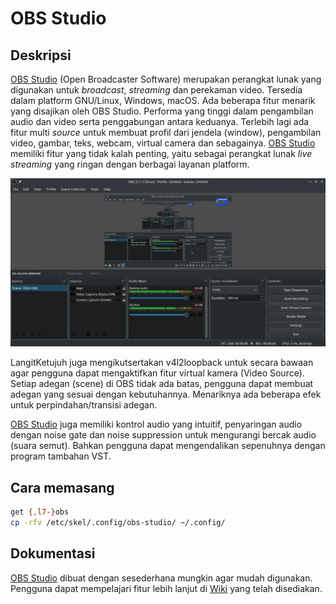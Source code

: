 # OBS Studio

## Deskripsi

[OBS Studio] (Open Broadcaster Software) merupakan perangkat lunak yang digunakan untuk _broadcast_, _streaming_ dan perekaman video. Tersedia dalam platform GNU/Linux, Windows, macOS. Ada beberapa fitur menarik yang disajikan oleh OBS Studio. Performa yang tinggi dalam pengambilan audio dan video serta penggabungan antara keduanya. Terlebih lagi ada fitur multi _source_ untuk membuat profil dari jendela (window), pengambilan video, gambar, teks, webcam, virtual camera dan sebagainya. [OBS Studio] memiliki fitur yang tidak kalah penting, yaitu sebagai perangkat lunak _live streaming_ yang ringan dengan berbagai layanan platform.

![OBS Studio LangitKetujuh OS](../../media/image/obs-recorder-langitketujuh-id-1.webp)

LangitKetujuh juga mengikutsertakan v4l2loopback untuk secara bawaan agar pengguna dapat mengaktifkan fitur virtual kamera (Video Source). Setiap adegan (scene) di OBS tidak ada batas, pengguna dapat membuat adegan yang sesuai dengan kebutuhannya. Menariknya ada beberapa efek untuk perpindahan/transisi adegan.

[OBS Studio] juga memiliki kontrol audio yang intuitif, penyaringan audio dengan noise gate dan noise suppression untuk mengurangi bercak audio (suara semut). Bahkan pengguna dapat mengendalikan sepenuhnya dengan program tambahan VST.

## Cara memasang

```sh
get {,l7-}obs
cp -rfv /etc/skel/.config/obs-studio/ ~/.config/
```

## Dokumentasi

[OBS Studio] dibuat dengan sesederhana mungkin agar mudah digunakan. Pengguna dapat mempelajari fitur lebih lanjut di [Wiki] yang telah disediakan.

[OBS Studio]:https://obsproject.com/
[Wiki]:https://obsproject.com/wiki/
